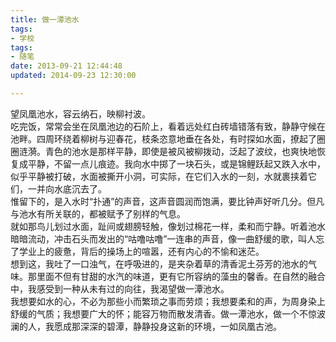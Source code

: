 ```yaml
---
title: 做一潭池水
tags:
- 学校
tags: 
- 随笔
date: 2013-09-21 12:44:48
updated: 2014-09-23 12:30:00

---
```

望凤凰池水，容云纳石，映柳衬波。 <!--more-->  
吃完饭，常常会坐在凤凰池边的石阶上，看着远处红白砖墙错落有致，静静守候在池畔。四周环绕着柳树与迎春花，枝条恣意地垂在各处，有时探如水面，撩起了圈圈涟漪。青色的池水是那样平静，即使是被风被柳拨动，泛起了波纹，也爽快地恢复成平静，不留一点儿痕迹。我向水中掷了一块石头，或是锦鲤跃起又跌入水中，似乎平静被打破，水面被撕开小洞，可实际，在它们入水的一刻，水就裹挟着它们，一并向水底沉去了。  
惟留下的，是入水时“扑通”的声音，这声音圆润而饱满，要比钟声好听几分。但凡与池水有所关联的，都被赋予了别样的气息。  
就如那鸟儿划过水面，趾间或翅膀轻触，像划过棉花一样，柔和而宁静。听着池水暗暗流动，冲击石头而发出的“咕噜咕噜”一连串的声音，像一曲舒缓的歌，叫人忘了学业上的疲惫，背后的操场上的喧嚣，还有内心的不愉和迷茫。  
想到这，我吐了一口浊气，在呼吸进的，是夹杂着草的清香泥土芬芳的池水的气味。那里面不但有甘甜的水汽的味道，更有它所容纳的藻虫的馨香。在自然的融合中，我感受到一种从未有过的向往，我渴望做一潭池水。  
我想要如水的心，不必为那些小而繁琐之事而劳烦；我想要柔和的声，为周身染上舒缓的气质；我想要广大的怀；能容万物而散发清香。做一潭池水，做一个不惊波澜的人，我愿成那深深的碧潭，静静投身这新的环境，一如凤凰古池。